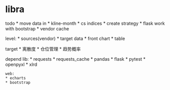 # libra

todo
    * move data in
        * kline-month
        * cs indices
    * create strategy
    * flask work with bootstrap
    * vendor cache

level:
    * sources(vendor)
    * target data
    * front chart
    * table

target
    * 离散度
    * 仓位管理
    * 趋势概率

depend lib:
    * requests
    * requests_cache
    * pandas
    * flask
    * pytest
    * openpyxl
    * xlrd

    web:
    * echarts
    * bootstrap

